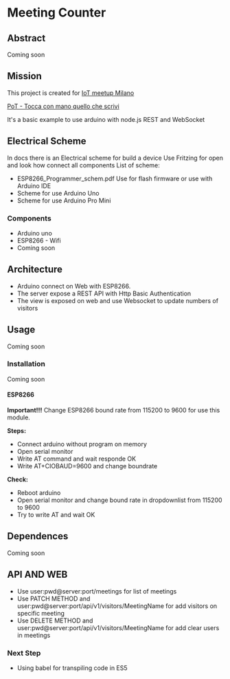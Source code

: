 # Meeting Counter

## Abstract
Coming soon

## Mission
This project is created for [IoT meetup Milano](https://www.meetup.com/it-IT/IoT-Meetup-Milano/)

[PoT - Tocca con mano quello che scrivi](https://www.meetup.com/it-IT/IoT-Meetup-Milano/events/240049140/)

It's a basic example to use arduino with node.js REST and WebSocket

## Electrical Scheme
In docs there is an Electrical scheme for build a device
Use Fritzing for open and look how connect all components
List of scheme:
* ESP8266_Programmer_schem.pdf Use for flash firmware or use with Arduino IDE
* Scheme for use Arduino Uno
* Scheme for use Arduino Pro Mini

### Components
* Arduino uno
* ESP8266 - Wifi
* Coming soon

## Architecture
* Arduino connect on Web with ESP8266. 
* The server expose a REST API with Http Basic Authentication
* The view is exposed on web and use Websocket to update numbers of visitors


## Usage

Coming soon

### Installation

Coming soon

#### ESP8266
**Important!!!** Change ESP8266 bound rate from 115200 to 9600 for use this module.

**Steps:**
* Connect arduino without program on memory
* Open serial monitor
* Write AT command and wait responde OK
* Write AT+CIOBAUD=9600 and change boundrate

**Check:**
* Reboot arduino
* Open serial monitor and change bound rate in dropdownlist from 115200 to 9600
* Try to write AT and wait OK

## Dependences

Coming soon

## API AND WEB

* Use user:pwd@server:port/meetings for list of meetings
* Use PATCH METHOD and user:pwd@server:port/api/v1/visitors/MeetingName for add visitors on specific meeting
* Use DELETE METHOD and user:pwd@server:port/api/v1/visitors/MeetingName for add clear users in meetings

### Next Step

* Using babel for transpiling code in ES5